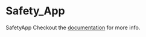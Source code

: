 # Safety_App
SafetyApp
Checkout the [documentation](https://github.com/alantess/Safety_App/blob/master/Final%20Documentation.pdf) for more info. 
